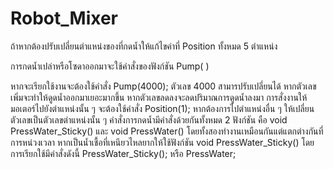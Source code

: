 # Robot_Mixer
ถ้าหากต้องปรับเปลี่ยนตำแหน่งของที่กดน้ำให้แก้ไขค่าที่ Position ทั้งหมด 5 ตำแหน่ง
 
การกดน้ำเปล่าหรือโซดาออกมาจะใช้คำสั่งของฟังก์ชัน Pump( ) 
 
หากจะเรียกใช้งานจะต้องใช้คำสั่ง Pump(4000);  ตัวเลข 4000 สามารปรับเปลี่ยนได้ หากตัวเลขเพิ่มจะทำให้ดูดน้ำออกมาเยอะมากขึ้น หากตัวเลขลดลงจะลดปริมาณการดูดน้ำลงมา
การสั่งงานให้มอเตอร์ไปยังตำแหน่งนั้น ๆ จะต้องใช้คำสั่ง Position(1);  หากต้องการไปตำแหน่งอื่น ๆ ให้เปลี่ยนตัวเลขเป็นตัวเลขตำแหน่งนั้น ๆ 
คำสั่งการกดน้ำมีคำสั่งด้วยกันทั้งหมด 2 ฟังก์ชัน คือ void PressWater_Sticky() และ void PressWater() โดยทั้งสองทำงานเหมือนกันแต่แตกต่างกันที่การหน่วงเวลา หากเป็นน้ำเชื้อที่เหนียวไหลยากให้ใช้ฟังก์ชัน 
void PressWater_Sticky() โดยการเรียกใช้มีคำสั่งดังนี้ PressWater_Sticky(); หรือ PressWater; 
